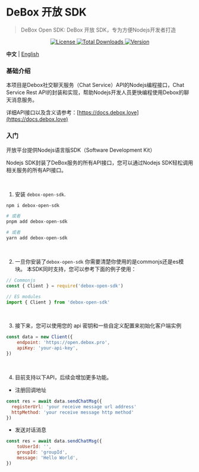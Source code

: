 # DeBox 开放 SDK

> DeBox Open SDK: DeBox 开放 SDK，专为方便Nodejs开发者打造

<p align="center">
  <a href="https://github.com/deboxlove/debox-open-sdk/blob/main/LICENSE">
    <img src="https://img.shields.io/npm/l/debox-open-sdk?label=debox-open-sdk" alt="License" />
  </a>
  <a href="https://www.npmjs.com/package/debox-open-sdk">
    <img src="https://img.shields.io/npm/dt/debox-open-sdk.svg" alt="Total Downloads">
  </a>
  <a href="https://github.com/deboxlove/debox-open-sdk/releases">
    <img src="https://img.shields.io/badge/version-1.0.0-blue.svg" alt="Version" />
  </a>
</p>

**中文** | [English](./README.md)

### 基础介绍

本项目是Debox社交聊天服务（Chat Service）API的Nodejs编程接口，Chat Service Rest API的封装和实现，帮助Nodejs开发人员更快编程使用Debox的聊天消息服务。

详细API接口以及含义请参考：[https://docs.debox.love](https://docs.debox.love)

### 入门

开放平台提供Nodejs语言版SDK（Software Development Kit）

Nodejs SDK封装了DeBox服务的所有API接口，您可以通过Nodejs SDK轻松调用相关服务的所有API接口。

<br />

1. 安装 `debox-open-sdk`.

```bash
npm i debox-open-sdk

# 或者
pnpm add debox-open-sdk

# 或者
yarn add debox-open-sdk
```

<br />

2. 一旦你安装了`debox-open-sdk` 你需要清楚你使用的是commonjs还是es模块。 本SDK同时支持，您可以参考下面的例子使用：

```js
// Commonjs
const { Client } = require('debox-open-sdk')

// ES modules
import { Client } from 'debox-open-sdk'
```

<br />

3. 接下来，您可以使用您的 api 密钥和一些自定义配置来初始化客户端实例

```js
const data = new Client({
	endpoint: 'https://open.debox.pro',
	apiKey: 'your-api-key',
})
```

<br />

4. 目前支持以下API，后续会增加更多功能。

- 注册回调地址

```js
const res = await data.sendChatMsg({
  registerUrl: 'your receive message url address'
  httpMethod: 'your receive message http method'
})
```

- 发送对话消息

```js
const res = await data.sendChatMsg({
	toUserId: '',
	groupId: 'groupId',
	message: 'Hello World',
})
```
